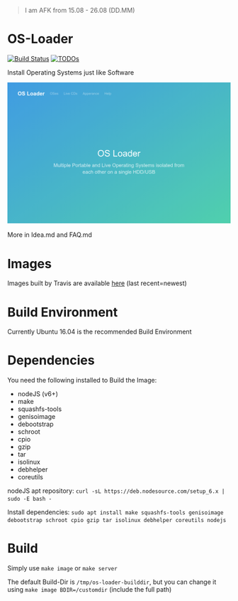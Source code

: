 > I am AFK from 15.08 - 26.08 (DD.MM)

# OS-Loader
[![Build Status](https://travis-ci.org/os-loader/os-loader.svg?branch=master)](https://travis-ci.org/os-loader/os-loader)
[![TODOs](https://todofy.org/b/os-loader/os-loader)](https://todofy.org/r/os-loader/os-loader)

Install Operating Systems just like Software

![Screenshot](/OS-Loader.png?raw=true)

More in Idea.md and FAQ.md

# Images
Images built by Travis are available [here](https://os-loader.mkg20001.sytes.net/?C=M;O=D) (last recent=newest)

# Build Environment
Currently Ubuntu 16.04 is the recommended Build Environment

# Dependencies
You need the following installed to Build the Image:
 - nodeJS (v6+)
 - make
 - squashfs-tools
 - genisoimage
 - debootstrap
 - schroot
 - cpio
 - gzip
 - tar
 - isolinux
 - debhelper
 - coreutils

nodeJS apt repository: ```curl -sL https://deb.nodesource.com/setup_6.x | sudo -E bash -```

Install dependencies: ```sudo apt install make squashfs-tools genisoimage debootstrap schroot cpio gzip tar isolinux debhelper coreutils nodejs```

# Build
Simply use ```make image``` or ```make server```

The default Build-Dir is ```/tmp/os-loader-builddir```, but you can change it using ```make image BDIR=/customdir``` (include the full path)
